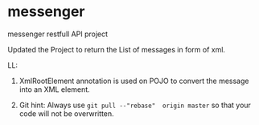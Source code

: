 # messenger
messenger restfull API project

Updated the Project to return the List of messages in form of xml. 

LL:
1. XmlRootElement annotation is used on POJO to convert the message into an XML element.

2. Git hint: Always use `git pull --"rebase"  origin master` so that your code will not be overwritten.

  


